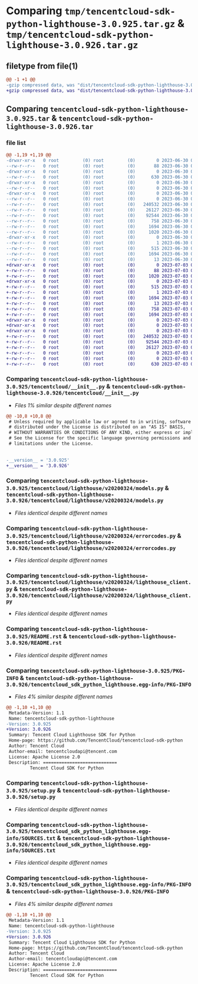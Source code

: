 # Comparing `tmp/tencentcloud-sdk-python-lighthouse-3.0.925.tar.gz` & `tmp/tencentcloud-sdk-python-lighthouse-3.0.926.tar.gz`

## filetype from file(1)

```diff
@@ -1 +1 @@
-gzip compressed data, was "dist/tencentcloud-sdk-python-lighthouse-3.0.925.tar", last modified: Fri Jun 30 02:17:02 2023, max compression
+gzip compressed data, was "dist/tencentcloud-sdk-python-lighthouse-3.0.926.tar", last modified: Mon Jul  3 00:29:36 2023, max compression
```

## Comparing `tencentcloud-sdk-python-lighthouse-3.0.925.tar` & `tencentcloud-sdk-python-lighthouse-3.0.926.tar`

### file list

```diff
@@ -1,19 +1,19 @@
-drwxr-xr-x   0 root         (0) root         (0)        0 2023-06-30 02:17:02.000000 tencentcloud-sdk-python-lighthouse-3.0.925/
--rw-r--r--   0 root         (0) root         (0)       88 2023-06-30 02:17:02.000000 tencentcloud-sdk-python-lighthouse-3.0.925/setup.cfg
-drwxr-xr-x   0 root         (0) root         (0)        0 2023-06-30 02:17:02.000000 tencentcloud-sdk-python-lighthouse-3.0.925/tencentcloud/
--rw-r--r--   0 root         (0) root         (0)      630 2023-06-30 02:17:02.000000 tencentcloud-sdk-python-lighthouse-3.0.925/tencentcloud/__init__.py
-drwxr-xr-x   0 root         (0) root         (0)        0 2023-06-30 02:17:02.000000 tencentcloud-sdk-python-lighthouse-3.0.925/tencentcloud/lighthouse/
--rw-r--r--   0 root         (0) root         (0)        0 2023-06-30 02:17:02.000000 tencentcloud-sdk-python-lighthouse-3.0.925/tencentcloud/lighthouse/__init__.py
-drwxr-xr-x   0 root         (0) root         (0)        0 2023-06-30 02:17:02.000000 tencentcloud-sdk-python-lighthouse-3.0.925/tencentcloud/lighthouse/v20200324/
--rw-r--r--   0 root         (0) root         (0)        0 2023-06-30 02:17:02.000000 tencentcloud-sdk-python-lighthouse-3.0.925/tencentcloud/lighthouse/v20200324/__init__.py
--rw-r--r--   0 root         (0) root         (0)   240532 2023-06-30 02:17:02.000000 tencentcloud-sdk-python-lighthouse-3.0.925/tencentcloud/lighthouse/v20200324/models.py
--rw-r--r--   0 root         (0) root         (0)    26127 2023-06-30 02:17:02.000000 tencentcloud-sdk-python-lighthouse-3.0.925/tencentcloud/lighthouse/v20200324/errorcodes.py
--rw-r--r--   0 root         (0) root         (0)    92544 2023-06-30 02:17:02.000000 tencentcloud-sdk-python-lighthouse-3.0.925/tencentcloud/lighthouse/v20200324/lighthouse_client.py
--rw-r--r--   0 root         (0) root         (0)      758 2023-06-30 02:17:02.000000 tencentcloud-sdk-python-lighthouse-3.0.925/README.rst
--rw-r--r--   0 root         (0) root         (0)     1694 2023-06-30 02:17:02.000000 tencentcloud-sdk-python-lighthouse-3.0.925/PKG-INFO
--rw-r--r--   0 root         (0) root         (0)     1020 2023-06-30 02:17:02.000000 tencentcloud-sdk-python-lighthouse-3.0.925/setup.py
-drwxr-xr-x   0 root         (0) root         (0)        0 2023-06-30 02:17:02.000000 tencentcloud-sdk-python-lighthouse-3.0.925/tencentcloud_sdk_python_lighthouse.egg-info/
--rw-r--r--   0 root         (0) root         (0)        1 2023-06-30 02:17:02.000000 tencentcloud-sdk-python-lighthouse-3.0.925/tencentcloud_sdk_python_lighthouse.egg-info/dependency_links.txt
--rw-r--r--   0 root         (0) root         (0)      515 2023-06-30 02:17:02.000000 tencentcloud-sdk-python-lighthouse-3.0.925/tencentcloud_sdk_python_lighthouse.egg-info/SOURCES.txt
--rw-r--r--   0 root         (0) root         (0)     1694 2023-06-30 02:17:02.000000 tencentcloud-sdk-python-lighthouse-3.0.925/tencentcloud_sdk_python_lighthouse.egg-info/PKG-INFO
--rw-r--r--   0 root         (0) root         (0)       13 2023-06-30 02:17:02.000000 tencentcloud-sdk-python-lighthouse-3.0.925/tencentcloud_sdk_python_lighthouse.egg-info/top_level.txt
+drwxr-xr-x   0 root         (0) root         (0)        0 2023-07-03 00:29:36.000000 tencentcloud-sdk-python-lighthouse-3.0.926/
+-rw-r--r--   0 root         (0) root         (0)       88 2023-07-03 00:29:36.000000 tencentcloud-sdk-python-lighthouse-3.0.926/setup.cfg
+-rw-r--r--   0 root         (0) root         (0)     1020 2023-07-03 00:29:36.000000 tencentcloud-sdk-python-lighthouse-3.0.926/setup.py
+drwxr-xr-x   0 root         (0) root         (0)        0 2023-07-03 00:29:36.000000 tencentcloud-sdk-python-lighthouse-3.0.926/tencentcloud_sdk_python_lighthouse.egg-info/
+-rw-r--r--   0 root         (0) root         (0)      515 2023-07-03 00:29:36.000000 tencentcloud-sdk-python-lighthouse-3.0.926/tencentcloud_sdk_python_lighthouse.egg-info/SOURCES.txt
+-rw-r--r--   0 root         (0) root         (0)        1 2023-07-03 00:29:36.000000 tencentcloud-sdk-python-lighthouse-3.0.926/tencentcloud_sdk_python_lighthouse.egg-info/dependency_links.txt
+-rw-r--r--   0 root         (0) root         (0)     1694 2023-07-03 00:29:36.000000 tencentcloud-sdk-python-lighthouse-3.0.926/tencentcloud_sdk_python_lighthouse.egg-info/PKG-INFO
+-rw-r--r--   0 root         (0) root         (0)       13 2023-07-03 00:29:36.000000 tencentcloud-sdk-python-lighthouse-3.0.926/tencentcloud_sdk_python_lighthouse.egg-info/top_level.txt
+-rw-r--r--   0 root         (0) root         (0)      758 2023-07-03 00:29:36.000000 tencentcloud-sdk-python-lighthouse-3.0.926/README.rst
+-rw-r--r--   0 root         (0) root         (0)     1694 2023-07-03 00:29:36.000000 tencentcloud-sdk-python-lighthouse-3.0.926/PKG-INFO
+drwxr-xr-x   0 root         (0) root         (0)        0 2023-07-03 00:29:36.000000 tencentcloud-sdk-python-lighthouse-3.0.926/tencentcloud/
+drwxr-xr-x   0 root         (0) root         (0)        0 2023-07-03 00:29:36.000000 tencentcloud-sdk-python-lighthouse-3.0.926/tencentcloud/lighthouse/
+drwxr-xr-x   0 root         (0) root         (0)        0 2023-07-03 00:29:36.000000 tencentcloud-sdk-python-lighthouse-3.0.926/tencentcloud/lighthouse/v20200324/
+-rw-r--r--   0 root         (0) root         (0)   240532 2023-07-03 00:29:36.000000 tencentcloud-sdk-python-lighthouse-3.0.926/tencentcloud/lighthouse/v20200324/models.py
+-rw-r--r--   0 root         (0) root         (0)    92544 2023-07-03 00:29:36.000000 tencentcloud-sdk-python-lighthouse-3.0.926/tencentcloud/lighthouse/v20200324/lighthouse_client.py
+-rw-r--r--   0 root         (0) root         (0)    26127 2023-07-03 00:29:36.000000 tencentcloud-sdk-python-lighthouse-3.0.926/tencentcloud/lighthouse/v20200324/errorcodes.py
+-rw-r--r--   0 root         (0) root         (0)        0 2023-07-03 00:29:36.000000 tencentcloud-sdk-python-lighthouse-3.0.926/tencentcloud/lighthouse/v20200324/__init__.py
+-rw-r--r--   0 root         (0) root         (0)        0 2023-07-03 00:29:36.000000 tencentcloud-sdk-python-lighthouse-3.0.926/tencentcloud/lighthouse/__init__.py
+-rw-r--r--   0 root         (0) root         (0)      630 2023-07-03 00:29:36.000000 tencentcloud-sdk-python-lighthouse-3.0.926/tencentcloud/__init__.py
```

### Comparing `tencentcloud-sdk-python-lighthouse-3.0.925/tencentcloud/__init__.py` & `tencentcloud-sdk-python-lighthouse-3.0.926/tencentcloud/__init__.py`

 * *Files 1% similar despite different names*

```diff
@@ -10,8 +10,8 @@
 # Unless required by applicable law or agreed to in writing, software
 # distributed under the License is distributed on an "AS IS" BASIS,
 # WITHOUT WARRANTIES OR CONDITIONS OF ANY KIND, either express or implied.
 # See the License for the specific language governing permissions and
 # limitations under the License.
 
 
-__version__ = '3.0.925'
+__version__ = '3.0.926'
```

### Comparing `tencentcloud-sdk-python-lighthouse-3.0.925/tencentcloud/lighthouse/v20200324/models.py` & `tencentcloud-sdk-python-lighthouse-3.0.926/tencentcloud/lighthouse/v20200324/models.py`

 * *Files identical despite different names*

### Comparing `tencentcloud-sdk-python-lighthouse-3.0.925/tencentcloud/lighthouse/v20200324/errorcodes.py` & `tencentcloud-sdk-python-lighthouse-3.0.926/tencentcloud/lighthouse/v20200324/errorcodes.py`

 * *Files identical despite different names*

### Comparing `tencentcloud-sdk-python-lighthouse-3.0.925/tencentcloud/lighthouse/v20200324/lighthouse_client.py` & `tencentcloud-sdk-python-lighthouse-3.0.926/tencentcloud/lighthouse/v20200324/lighthouse_client.py`

 * *Files identical despite different names*

### Comparing `tencentcloud-sdk-python-lighthouse-3.0.925/README.rst` & `tencentcloud-sdk-python-lighthouse-3.0.926/README.rst`

 * *Files identical despite different names*

### Comparing `tencentcloud-sdk-python-lighthouse-3.0.925/PKG-INFO` & `tencentcloud-sdk-python-lighthouse-3.0.926/tencentcloud_sdk_python_lighthouse.egg-info/PKG-INFO`

 * *Files 4% similar despite different names*

```diff
@@ -1,10 +1,10 @@
 Metadata-Version: 1.1
 Name: tencentcloud-sdk-python-lighthouse
-Version: 3.0.925
+Version: 3.0.926
 Summary: Tencent Cloud Lighthouse SDK for Python
 Home-page: https://github.com/TencentCloud/tencentcloud-sdk-python
 Author: Tencent Cloud
 Author-email: tencentcloudapi@tencent.com
 License: Apache License 2.0
 Description: ============================
         Tencent Cloud SDK for Python
```

### Comparing `tencentcloud-sdk-python-lighthouse-3.0.925/setup.py` & `tencentcloud-sdk-python-lighthouse-3.0.926/setup.py`

 * *Files identical despite different names*

### Comparing `tencentcloud-sdk-python-lighthouse-3.0.925/tencentcloud_sdk_python_lighthouse.egg-info/SOURCES.txt` & `tencentcloud-sdk-python-lighthouse-3.0.926/tencentcloud_sdk_python_lighthouse.egg-info/SOURCES.txt`

 * *Files identical despite different names*

### Comparing `tencentcloud-sdk-python-lighthouse-3.0.925/tencentcloud_sdk_python_lighthouse.egg-info/PKG-INFO` & `tencentcloud-sdk-python-lighthouse-3.0.926/PKG-INFO`

 * *Files 4% similar despite different names*

```diff
@@ -1,10 +1,10 @@
 Metadata-Version: 1.1
 Name: tencentcloud-sdk-python-lighthouse
-Version: 3.0.925
+Version: 3.0.926
 Summary: Tencent Cloud Lighthouse SDK for Python
 Home-page: https://github.com/TencentCloud/tencentcloud-sdk-python
 Author: Tencent Cloud
 Author-email: tencentcloudapi@tencent.com
 License: Apache License 2.0
 Description: ============================
         Tencent Cloud SDK for Python
```

